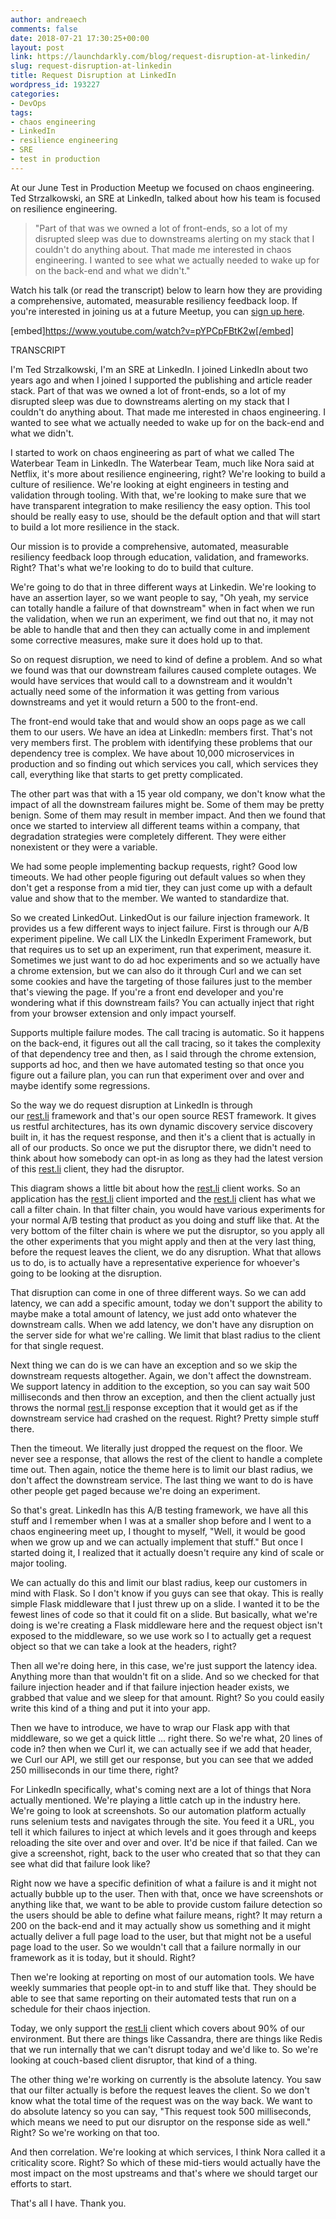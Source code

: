 ```yaml
---
author: andreaech
comments: false
date: 2018-07-21 17:30:25+00:00
layout: post
link: https://launchdarkly.com/blog/request-disruption-at-linkedin/
slug: request-disruption-at-linkedin
title: Request Disruption at LinkedIn
wordpress_id: 193227
categories:
- DevOps
tags:
- chaos engineering
- LinkedIn
- resilience engineering
- SRE
- test in production
---
```


At our June Test in Production Meetup we focused on chaos engineering. Ted Strzalkowski, an SRE at LinkedIn, talked about how his team is focused on resilience engineering.


<blockquote>"Part of that was we owned a lot of front-ends, so a lot of my disrupted sleep was due to downstreams alerting on my stack that I couldn't do anything about. That made me interested in chaos engineering. I wanted to see what we actually needed to wake up for on the back-end and what we didn't."</blockquote>


Watch his talk (or read the transcript) below to learn how they are providing a comprehensive, automated, measurable resiliency feedback loop. If you're interested in joining us at a future Meetup, you can [sign up here](https://www.meetup.com/Test-in-Production/).

[embed]https://www.youtube.com/watch?v=pYPCpFBtK2w[/embed]

TRANSCRIPT

I'm Ted Strzalkowski, I'm an SRE at LinkedIn. I joined LinkedIn about two years ago and when I joined I supported the publishing and article reader stack. Part of that was we owned a lot of front-ends, so a lot of my disrupted sleep was due to downstreams alerting on my stack that I couldn't do anything about. That made me interested in chaos engineering. I wanted to see what we actually needed to wake up for on the back-end and what we didn't.

I started to work on chaos engineering as part of what we called The Waterbear Team in LinkedIn. The Waterbear Team, much like Nora said at Netflix, it's more about resilience engineering, right? We're looking to build a culture of resilience. We're looking at eight engineers in testing and validation through tooling. With that, we're looking to make sure that we have transparent integration to make resiliency the easy option. This tool should be really easy to use, should be the default option and that will start to build a lot more resilience in the stack.

Our mission is to provide a comprehensive, automated, measurable resiliency feedback loop through education, validation, and frameworks. Right? That's what we're looking to do to build that culture.

We're going to do that in three different ways at Linkedin. We're looking to have an assertion layer, so we want people to say, "Oh yeah, my service can totally handle a failure of that downstream" when in fact when we run the validation, when we run an experiment, we find out that no, it may not be able to handle that and then they can actually come in and implement some corrective measures, make sure it does hold up to that.

So on request disruption, we need to kind of define a problem. And so what we found was that our downstream failures caused complete outages. We would have services that would call to a downstream and it wouldn't actually need some of the information it was getting from various downstreams and yet it would return a 500 to the front-end.

The front-end would take that and would show an oops page as we call them to our users. We have an idea at LinkedIn: members first. That's not very members first. The problem with identifying these problems that our dependency tree is complex. We have about 10,000 microservices in production and so finding out which services you call, which services they call, everything like that starts to get pretty complicated.

The other part was that with a 15 year old company, we don't know what the impact of all the downstream failures might be. Some of them may be pretty benign. Some of them may result in member impact. And then we found that once we started to interview all different teams within a company, that degradation strategies were completely different. They were either nonexistent or they were a variable.

We had some people implementing backup requests, right? Good low timeouts. We had other people figuring out default values so when they don't get a response from a mid tier, they can just come up with a default value and show that to the member. We wanted to standardize that.

So we created LinkedOut. LinkedOut is our failure injection framework. It provides us a few different ways to inject failure. First is through our A/B experiment pipeline. We call LIX the LinkedIn Experiment Framework, but that requires us to set up an experiment, run that experiment, measure it. Sometimes we just want to do ad hoc experiments and so we actually have a chrome extension, but we can also do it through Curl and we can set some cookies and have the targeting of those failures just to the member that's viewing the page. If you're a front end developer and you're wondering what if this downstream fails? You can actually inject that right from your browser extension and only impact yourself.

Supports multiple failure modes. The call tracing is automatic. So it happens on the back-end, it figures out all the call tracing, so it takes the complexity of that dependency tree and then, as I said through the chrome extension, supports ad hoc, and then we have automated testing so that once you figure out a failure plan, you can run that experiment over and over and maybe identify some regressions.

So the way we do request disruption at LinkedIn is through our [rest.li](http://rest.li/) framework and that's our open source REST framework. It gives us restful architectures, has its own dynamic discovery service discovery built in, it has the request response, and then it's a client that is actually in all of our products. So once we put the disruptor there, we didn't need to think about how somebody can opt-in as long as they had the latest version of this [rest.li](http://rest.li/) client, they had the disruptor.

This diagram shows a little bit about how the [rest.li](http://rest.li/) client works. So an application has the [rest.li](http://rest.li/) client imported and the [rest.li](http://rest.li/) client has what we call a filter chain. In that filter chain, you would have various experiments for your normal A/B testing that product as you doing and stuff like that. At the very bottom of the filter chain is where we put the disruptor, so you apply all the other experiments that you might apply and then at the very last thing, before the request leaves the client, we do any disruption. What that allows us to do, is to actually have a representative experience for whoever's going to be looking at the disruption.

That disruption can come in one of three different ways. So we can add latency, we can add a specific amount, today we don't support the ability to maybe make a total amount of latency, we just add onto whatever the downstream calls. When we add latency, we don't have any disruption on the server side for what we're calling. We limit that blast radius to the client for that single request.

Next thing we can do is we can have an exception and so we skip the downstream requests altogether. Again, we don't affect the downstream. We support latency in addition to the exception, so you can say wait 500 milliseconds and then throw an exception, and then the client actually just throws the normal [rest.li](http://rest.li/) response exception that it would get as if the downstream service had crashed on the request. Right? Pretty simple stuff there.

Then the timeout. We literally just dropped the request on the floor. We never see a response, that allows the rest of the client to handle a complete time out. Then again, notice the theme here is to limit our blast radius, we don't affect the downstream service. The last thing we want to do is have other people get paged because we're doing an experiment.

So that's great. LinkedIn has this A/B testing framework, we have all this stuff and I remember when I was at a smaller shop before and I went to a chaos engineering meet up, I thought to myself, "Well, it would be good when we grow up and we can actually implement that stuff." But once I started doing it, I realized that it actually doesn't require any kind of scale or major tooling.

We can actually do this and limit our blast radius, keep our customers in mind with Flask. So I don't know if you guys can see that okay. This is really simple Flask middleware that I just threw up on a slide. I wanted it to be the fewest lines of code so that it could fit on a slide. But basically, what we're doing is we're creating a Flask middleware here and the request object isn't exposed to the middleware, so we use work so I to actually get a request object so that we can take a look at the headers, right?

Then all we're doing here, in this case, we're just support the latency idea. Anything more than that wouldn't fit on a slide. And so we checked for that failure injection header and if that failure injection header exists, we grabbed that value and we sleep for that amount. Right? So you could easily write this kind of a thing and put it into your app.

Then we have to introduce, we have to wrap our Flask app with that middleware, so we get a quick little ... right there. So we're what, 20 lines of code in? then when we Curl it, we can actually see if we add that header, we Curl our API, we still get our response, but you can see that we added 250 milliseconds in our time there, right?

For LinkedIn specifically, what's coming next are a lot of things that Nora actually mentioned. We're playing a little catch up in the industry here. We're going to look at screenshots. So our automation platform actually runs selenium tests and navigates through the site. You feed it a URL, you tell it which failures to inject at which levels and it goes through and keeps reloading the site over and over and over. It'd be nice if that failed. Can we give a screenshot, right, back to the user who created that so that they can see what did that failure look like?

Right now we have a specific definition of what a failure is and it might not actually bubble up to the user. Then with that, once we have screenshots or anything like that, we want to be able to provide custom failure detection so the users should be able to define what failure means, right? It may return a 200 on the back-end and it may actually show us something and it might actually deliver a full page load to the user, but that might not be a useful page load to the user. So we wouldn't call that a failure normally in our framework as it is today, but it should. Right?

Then we're looking at reporting on most of our automation tools. We have weekly summaries that people opt-in to and stuff like that. They should be able to see that same reporting on their automated tests that run on a schedule for their chaos injection.

Today, we only support the [rest.li](http://rest.li/) client which covers about 90% of our environment. But there are things like Cassandra, there are things like Redis that we run internally that we can't disrupt today and we'd like to. So we're looking at couch-based client disruptor, that kind of a thing.

The other thing we're working on currently is the absolute latency. You saw that our filter actually is before the request leaves the client. So we don't know what the total time of the request was on the way back. We want to do absolute latency so you can say, "This request took 500 milliseconds, which means we need to put our disruptor on the response side as well." Right? So we're working on that too.

And then correlation. We're looking at which services, I think Nora called it a criticality score. Right? So which of these mid-tiers would actually have the most impact on the most upstreams and that's where we should target our efforts to start.

That's all I have. Thank you.
